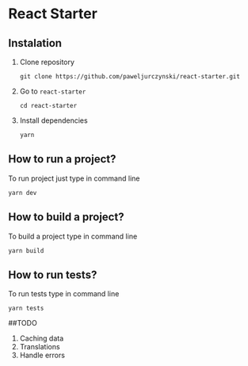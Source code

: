 # React Starter

## Instalation

1. Clone repository
    ```
    git clone https://github.com/paweljurczynski/react-starter.git
    ```
2. Go to `react-starter`
    ```angular2html
    cd react-starter
    ```
3. Install dependencies
    ```
    yarn
    ```
    
## How to run a project?
To run project just type in command line
```
yarn dev
```

## How to build a project? 
To build a project type in command line
```
yarn build
```

## How to run tests?
To run tests type in command line
```
yarn tests
```

##TODO

1. Caching data
2. Translations
3. Handle errors
